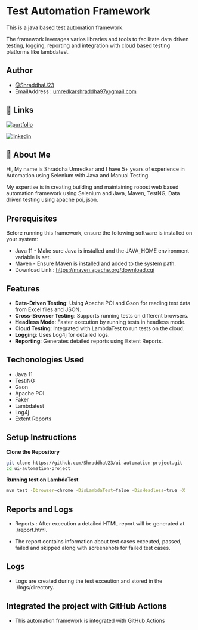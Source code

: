 # Test Automation Framework

This is a java based test automation framework.

The framework leverages varios libraries and tools to facilitate data driven testing, logging, reporting and integration with cloud based testing platforms like lambdatest.


## Author

- [@ShraddhaU23](https://github.com/ShraddhaU23)
- EmailAddress : umredkarshraddha97@gmail.com


## 🔗 Links
[![portfolio](https://img.shields.io/badge/my_portfolio-000?style=for-the-badge&logo=ko-fi&logoColor=white)](https://github.com/ShraddhaU23)

[![linkedin](https://img.shields.io/badge/linkedin-0A66C2?style=for-the-badge&logo=linkedin&logoColor=white)](https://www.linkedin.com/in/shraddha-umredkar/)




## 🚀 About Me
Hi, My name is Shraddha Umredkar and I have 5+ years of experience in Automation using Selenium with Java and Manual Testing.

My expertise is in creating,building and maintaining robost web based automation framework using Selenium and Java, Maven, TestNG, Data driven testing using apache poi, json.


## Prerequisites

Before running this framework, ensure the following software is installed on your system:

- Java 11 - Make sure Java is installed and the JAVA_HOME     environment variable is set.
 - Maven - Ensure Maven is installed and added to the system path.
 - Download Link : https://maven.apache.org/download.cgi

## Features
 - **Data-Driven Testing**: Using Apache POI and Gson for reading test data from Excel files and JSON.
 - **Cross-Browser Testing**: Supports running tests on different browsers.
 - **Headless Mode**: Faster execution by running tests in headless mode.
 - **Cloud Testing**: Integrated with LambdaTest to run tests on the cloud.
 - **Logging**: Uses Log4j for detailed logs.
 - **Reporting**: Generates detailed reports using Extent Reports.

 ## Techonologies Used
 - Java 11
 - TestiNG
 - Gson
 - Apache POI
 - Faker
 - Lambdatest
 - Log4j
 - Extent Reports  



## Setup Instructions

**Clone the Repository**

```bash
git clone https://github.com/ShraddhaU23/ui-automation-project.git
cd ui-automation-project
```

**Running test on LambdaTest**

```bash
mvn test -Dbrowser=chrome -DisLambdaTest=false -DisHeadless=true -X
```

## Reports and Logs
- Reports : After exceution a detailed HTML report will be generated at ./report.html.

- The report contains information about test cases exceuted, passed, failed and skipped along with screenshots for failed test cases.

## Logs
- Logs are created during the test exceution and stored in the ./logs/directory.

## Integrated the project with GitHub Actions
- This automation framework is integrated with GitHub Actions




